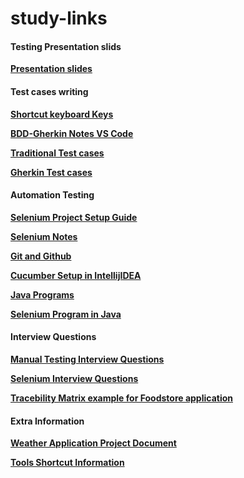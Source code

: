 # study-links
#### Testing Presentation slids
 **[Presentation slides](https://drive.google.com/drive/folders/16B0tLJH4QeJzFTXgTW2wzaxO9uK6dGEZ?usp=sharing)**

#### Test cases writing	

**[Shortcut keyboard Keys](https://docs.google.com/document/d/12N7N4qicROZnjdrmPemMG7Yjogq5-x8FGgkgzxNXNwU/edit?usp=sharing)**

**[BDD-Gherkin Notes VS Code](https://docs.google.com/document/d/1LX4iOF2PsPLXXpUsnsVCsxr9cKslM2ciFoEVj8oNGDA/edit?usp=sharing)**

**[Traditional Test cases](https://drive.google.com/drive/folders/1mJS5fb4SGRswPkVwzRYD356HQP47WqeG?usp=sharing)**
	
**[Gherkin Test cases](https://drive.google.com/drive/folders/1iB1eQ94v0HF4UjK1-Rbpb5FVyvPlP5QE?usp=sharing)**

#### Automation Testing
**[Selenium Project Setup Guide](https://drive.google.com/file/d/18iYbX2iAU_K_bGycqkTr7g6ohtIHCTp5/view?usp=sharing)**

**[Selenium Notes](https://docs.google.com/document/d/1EtsRk-tEqB_waUG9XYhdETv0BcBayxD18KT3fGD2V0c/edit?usp=sharing)**

**[Git and Github](https://docs.google.com/document/d/1Fml7eg50vZr8bxO7rpHCkHnVLzt0DVF97RCeVJ3w56o/edit?usp=sharing)**

**[Cucumber Setup in IntellijIDEA](https://docs.google.com/document/d/1T3gFNLWHJXwfzcYOclaW09WTrOyzACYXOuWxUy80ab0/edit?usp=sharing)**

**[Java Programs](https://github.com/gittadesushil/EVE_programs)**

**[Selenium Program in Java](https://github.com/gittadesushil/SeleniumExercise)**


#### Interview Questions
**[Manual Testing Interview Questions](https://docs.google.com/document/d/1_j8hDIfiL7G65T4M_D1cAb2B9pzTsQIZrWs5kUnyDSc/edit?usp=sharing)**

**[Selenium Interview Questions](https://docs.google.com/document/d/1iiqIYMeTKuHEgYgiia2TCJ4_jI_4ZHpAP38aYKS2sMY/edit?usp=sharing)**

**[Tracebility Matrix example for Foodstore application](https://docs.google.com/spreadsheets/d/1B41Jo3beEpi8r1oueSm_xBRs_uukPrK_V6jdq8K_ENU/edit?usp=sharing)**

 #### Extra Information
**[Weather Application Project Document](https://drive.google.com/file/d/1oQkQBR4auT2QWEFFBxLKhmgdzI8ru0sT/view?usp=sharing)**

**[Tools Shortcut Information](https://docs.google.com/document/d/12N7N4qicROZnjdrmPemMG7Yjogq5-x8FGgkgzxNXNwU/edit?usp=sharing)**
